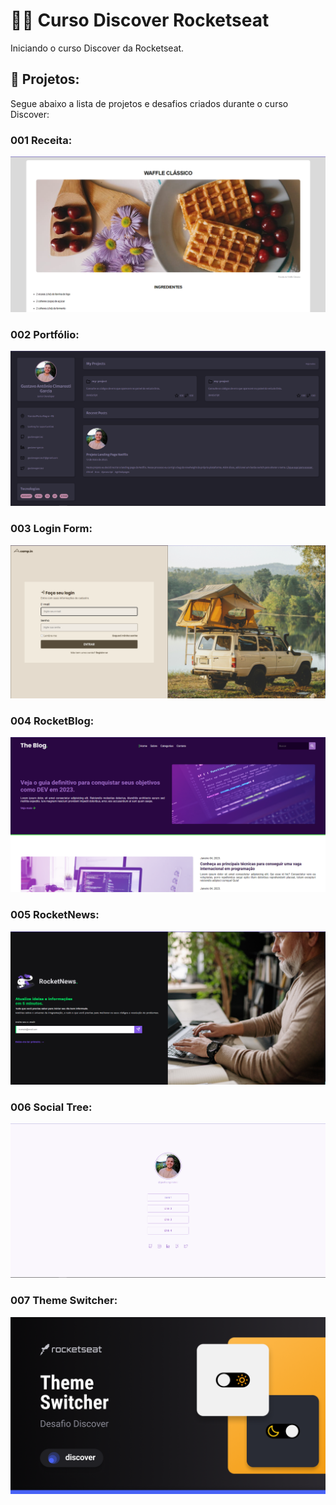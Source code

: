 # 👩‍💻 Curso Discover Rocketseat
 Iniciando o curso Discover da Rocketseat.


## 💾 Projetos:
Segue abaixo a lista de projetos e desafios criados durante o curso Discover:

### 001 Receita:
<a href="https://gustavogarciac.github.io/discover-rocketseat/desafios/Receita/index" target="_blank"><img src="bg-projetos/bg-projetowaffle.png"></a>

### 002 Portfólio:
<a href="https://gustavogarciac.github.io/discover-rocketseat/desafios/Portfolio/" target="_blank"><img src="bg-projetos/portfolio.png"></a> 

### 003 Login Form:
<a href="https://gustavogarciac.github.io/discover-rocketseat/desafios/LoginForm/" target="_blank"><img src="bg-projetos/login-form.png"></a>

### 004 RocketBlog:
<a href="https://gustavogarciac.github.io/discover-rocketseat/desafios/RocketBlog/" target="_blank"><img src="bg-projetos/rocketblog.png"></a>

### 005 RocketNews:
<a href="https://gustavogarciac.github.io/discover-rocketseat/desafios/RocketNews/" target="_blank"><img src="bg-projetos/RocketNews.png"></a>

### 006 Social Tree:
<a href="https://gustavogarciac.github.io/discover-rocketseat/desafios/Social%20Tree/" target="_blank"><img src="bg-projetos/social-tree.png"></a>

### 007 Theme Switcher:
<a href="https://gustavogarciac.github.io/discover-rocketseat/desafios/ThemeSwitcher/" target="_blank"><img src="bg-projetos/Cover.png"></a>

